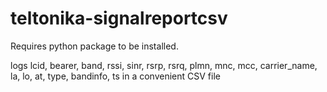 # teltonika-signalreportcsv

Requires python package to be installed.

logs lcid, bearer, band, rssi, sinr, rsrp, rsrq, plmn, mnc, mcc, carrier_name, la, lo, at, type, bandinfo, ts in a convenient CSV file
